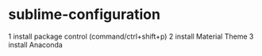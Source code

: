 # sublime-configuration

1 install package control (command/ctrl+shift+p)
2 install Material Theme
3 install Anaconda
